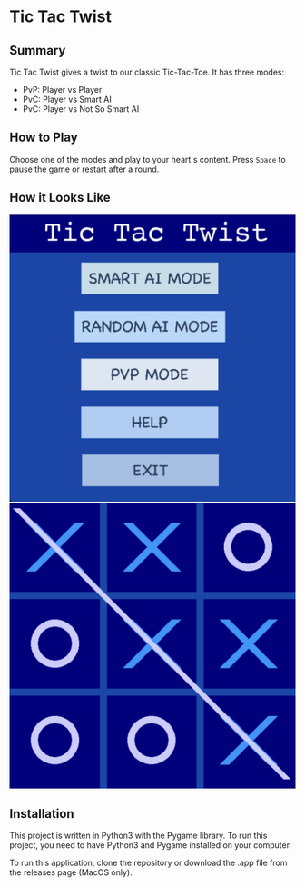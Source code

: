 # Tic Tac Twist

## Summary
Tic Tac Twist gives a twist to our classic Tic-Tac-Toe. It has three modes: 

- PvP: Player vs Player
- PvC: Player vs Smart AI
- PvC: Player vs Not So Smart AI

## How to Play
Choose one of the modes and play to your heart's content.
Press `Space` to pause the game or restart after a round.

## How it Looks Like

<img src="/assets/Ui.png" alt="Menu">

<img src="/assets/Game.png" alt="Game Image">

## Installation
This project is written in Python3 with the Pygame library. To run this project, you need to have Python3 and Pygame installed on your computer.

To run this application, clone the repository or download the .app file from the releases page (MacOS only).





